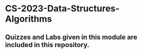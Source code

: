 # CS-2023-Data-Structures-Algorithms
## Quizzes and Labs given in this module are included in this repository.
